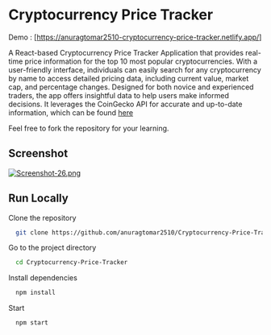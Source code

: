
# Cryptocurrency Price Tracker

Demo : [https://anuragtomar2510-cryptocurrency-price-tracker.netlify.app/]

A React-based Cryptocurrency Price Tracker Application that provides real-time price information for the top 10 most popular cryptocurrencies. With a user-friendly interface, individuals can easily search for any cryptocurrency by name to access detailed pricing data, including current value, market cap, and percentage changes. Designed for both novice and experienced traders, the app offers insightful data to help users make informed decisions. It leverages the CoinGecko API for accurate and up-to-date information, which can be found [here](https://www.coingecko.com/en/api)

Feel free to fork the repository for your learning.


## Screenshot

[![Screenshot-26.png](https://i.postimg.cc/HnXz4mH6/Screenshot-26.png)](https://postimg.cc/T52nfZKb)

 
 
 
 

## Run Locally


Clone the repository

```bash
  git clone https://github.com/anuragtomar2510/Cryptocurrency-Price-Tracker.git
```

Go to the project directory

```bash
  cd Cryptocurrency-Price-Tracker
```


Install dependencies

```bash
  npm install
```

Start

```bash
  npm start
```
